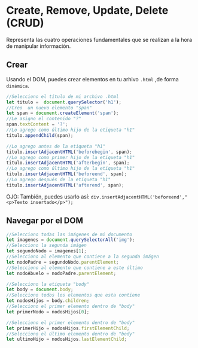 # Create, Remove, Update, Delete (CRUD)
Representa las cuatro operaciones fundamentales que se realizan a la hora de manipular información. 
## Crear
Usando el DOM, puedes crear elementos en tu arhivo `.html` ,de forma `dinámica`. 

```js
//Selecciono el título de mi archivo .html
let titulo =  document.querySelector('h1');
//Creo  un nuevo elemento "span"
let span = document.createElement('span');
//Le asigno el contenido "?"
span.textContent = '?';
//Lo agrego como último hijo de la etiqueta "h1"
titulo.appendChild(span);

//Lo agrego antes de la etiqueta "h1"
titulo.insertAdjacentHTML('beforebegin', span);
//Lo agrego como primer hijo de la etiqueta "h1"
titulo.insertAdjacentHTML('afterbegin', span);
//Lo agrego como último hijo de la etiqueta "h1"
titulo.insertAdjacentHTML('beforeend', span);
//Lo agrego después de la etiqueta "h1"
titulo.insertAdjacentHTML('afterend', span);
```
OJO: También, puedes usarlo así: `div.insertAdjacentHTML('beforeend',"<p>Texto insertado</p>");`

## Navegar por el DOM

```js
//Selecciono todas las imágenes de mi documento
let imagenes = document.querySelectorAll('img');
//Selecciono la segunda imágen
let segundoNodo = imagenes[1];
//Selecciono al elemento que contiene a la segunda imágen
let nodoPadre = segundoNodo.parentElement;
//Selecciono al elemento que contiene a este último
let nodoAbuelo = nodoPadre.parentElement;

//Selecciono la etiqueta "body"
let body = document.body;
//Selecciono todos los elementos que esta contiene
let nodosHijos = body.children;
//Selecciono el primer elemento dentro de "body"
let primerNodo = nodosHijos[0];

//Selecciono el primer elemento dentro de "body"
let primerHijo = nodosHijos.firstElementChild;
//Selecciono el último elemento dentro de "body"
let ultimoHijo = nodosHijos.lastElementChild;
```